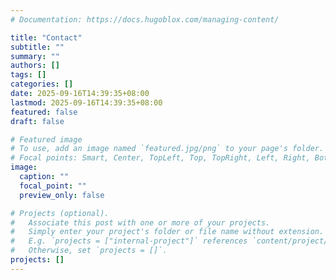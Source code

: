 ```yaml
---
# Documentation: https://docs.hugoblox.com/managing-content/

title: "Contact"
subtitle: ""
summary: ""
authors: []
tags: []
categories: []
date: 2025-09-16T14:39:35+08:00
lastmod: 2025-09-16T14:39:35+08:00
featured: false
draft: false

# Featured image
# To use, add an image named `featured.jpg/png` to your page's folder.
# Focal points: Smart, Center, TopLeft, Top, TopRight, Left, Right, BottomLeft, Bottom, BottomRight.
image:
  caption: ""
  focal_point: ""
  preview_only: false

# Projects (optional).
#   Associate this post with one or more of your projects.
#   Simply enter your project's folder or file name without extension.
#   E.g. `projects = ["internal-project"]` references `content/project/deep-learning/index.md`.
#   Otherwise, set `projects = []`.
projects: []
---
```

